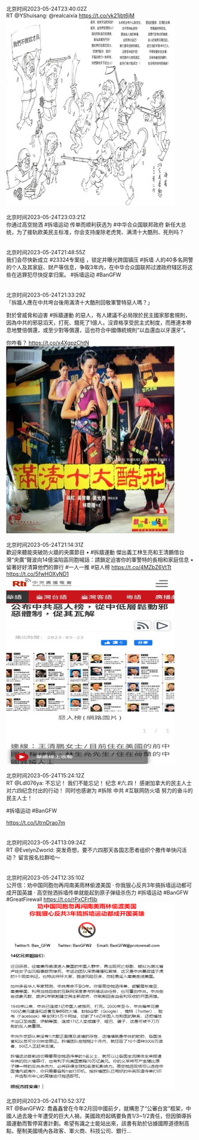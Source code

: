 北京时间2023-05-24T23:40:02Z<br>RT @YShuisang: @realcaixia https://t.co/yk21jbt6jM<br><img src='/temp/image/2023/u-Month-5/1661396647061118979_0.jpg' width='450' height='500'><br><br>北京时间2023-05-24T23:03:21Z<br>你通过高空抛洒 #拆墙运动 传单而顺利获选为 #中华合众国联邦政府 新任大总统，为了接轨欧美民主标准，你会支持废除老虎凳、满清十大酷刑、死刑吗？<br><br><br>北京时间2023-05-24T21:48:55Z<br>我们会尽快新成立 #23324专案组 ，锁定并曝光跨国镇压 #拆墙 人的40多名网警的个人及其家庭、财产等信息，争取3年内，在中华合众国联邦过渡政府辖区将这些在逃罪犯尽快捉拿归案。
#拆墙运动 #BanGFW<br><br><br>北京时间2023-05-24T21:33:29Z<br>「拆牆人應在中共垮台後用滿清十大酷刑回敬軍警特惡人嗎？」

對於曾威脅和迫害 #拆牆運動 的惡人，有人建議不必局限於民主國家那套規則，因為中共的邪惡滔天，打死、餓死了1億人，沒資格享受民主式制度，而應連本帶息地雙倍償還，或至少對等償還，這也符合中國傳統規則“以血還血以牙還牙”。

你咋看？ https://t.co/x4XgpzChtN<br><img src='/temp/image/2023/u-Month-5/1661364800415490048_0.jpg' width='450' height='500'><br><br>北京时间2023-05-24T21:14:31Z<br>歡迎來聽能突破防火牆的央廣節目 • #拆牆運動 傑出義工林生亮和王清鵬借台灣“央廣”聲波向14億淪陷區同胞喊話：請鎖定迫害你的軍警特的長相和家庭信息 • 留著好好清算他們的罪行
#一人一推 #惡人榜 
https://t.co/4MZbZ6VtTt https://t.co/5fwHOXyND1<br><img src='/temp/image/2023/u-Month-5/1661360024701243395_0.jpg' width='450' height='500'><br><br>北京时间2023-05-24T15:24:12Z<br>RT @Ldl076ya: 不忘记！
我们不能忘记！
纪念 #六.四！
感谢加拿大的民主人士对六四纪念付出的行动！
同时也感谢为 #拆除 中共 #互联网防火墙 努力的奋斗的民主人士！

#拆墙运动 #BanGFW

 https://t.co/UtrnDrao7m<br><br><br>北京时间2023-05-24T13:09:24Z<br>RT @EvelynZworld: 突发奇想，要不六四那天各国志愿者组织个撒传单快闪活动？
留言报名拉群哈～<br><br><br>北京时间2023-05-24T12:35:10Z<br>公开信：劝中国同胞勿再闯南美雨林偷渡美国 · 你我狠心反共3年搞拆墙运动都可成开国英雄 · 高空抛洒拆墙传单就能起到原子弹级杀伤力
 #拆墙运动  #BanGFW #GreatFirewall https://t.co/rPxCFrflib<br><img src='/temp/image/2023/u-Month-5/1661229327286157312_0.jpg' width='450' height='500'><br><br>北京时间2023-05-24T10:52:37Z<br>RT @BanGFW2: 喬鑫鑫曾在今年2月回中國前夕，就構思了“公審白宮”框架，中國人過去幾十年遭受的巨大人禍，美國政府起碼要負責1/3~1/2責任，但因領導拆牆運動而暫停寫書計劃。希望有識之士能站出來，該書有助於佔據國際道德制高點，壓制美國境內各政客、軍火商、科技公司、銀行…<br><br><br>